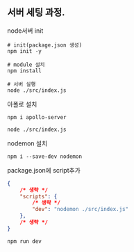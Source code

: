## 서버 세팅 과정.

node서버 init
```shell
# init(package.json 생성)
npm init -y

# module 설치
npm install

# 서버 실행
node ./src/index.js 
```  
아폴로 설치
```shell
npm i apollo-server

node ./src/index.js
```

nodemon 설치
```shell
npm i --save-dev nodemon
```

package.json에 script추가
```json
{
    /* 생략 */
    "scripts": {
        /* 생략 */
        "dev": "nodemon ./src/index.js"
    },
    /* 생략 */
}
```
```shell
npm run dev
```